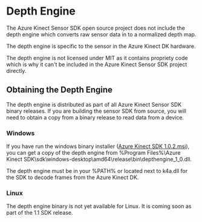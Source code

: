 # Depth Engine

The Azure Kinect Sensor SDK open source project does not include the depth engine which
converts raw sensor data in to a normalized depth map.

The depth engine is specific to the sensor in the Azure Kinect DK hardware.

The depth engine is not licensed under MIT as it contains propriety code which is why it
can't be included in the Azure Kinect Sensor SDK project directly.

## Obtaining the Depth Engine

The depth engine is distributed as part of all Azure Kinect Sensor SDK binary releases.
If you are building the sensor SDK from source, you will need to obtain a copy from a binary
release to read data from a device.

### Windows

If you have run the windows binary installer ([Azure Kinect SDK 1.0.2.msi](http://download.microsoft.com/download/B/4/D/B4D26442-DDA5-40C2-9913-3B23AE84A806/Azure%20Kinect%20SDK%201.0.2.msi)), you can get a copy of the depth engine from %Program Files%\Azure Kinect SDK\sdk\windows-desktop\amd64\release\bin\depthengine_1_0.dll.

The depth engine must be in your %PATH% or located next to k4a.dll for the SDK to decode
frames from the Azure Kinect DK.

### Linux

The depth engine binary is not yet available for Linux. It is coming soon as part of the 1.1 SDK release.

